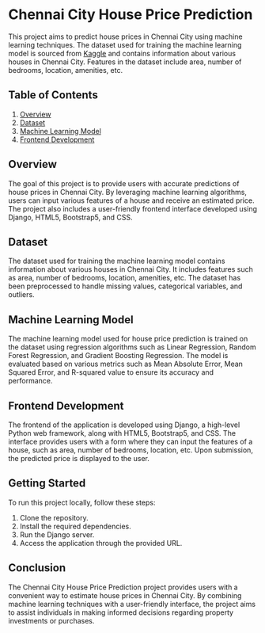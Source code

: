 # Chennai City House Price Prediction

This project aims to predict house prices in Chennai City using machine learning techniques. The dataset used for training the machine learning model is sourced from [Kaggle](https://www.kaggle.com/datasets/amaanafif/chennai-house-price) and contains information about various houses in Chennai City. Features in the dataset include area, number of bedrooms, location, amenities, etc.

## Table of Contents
1. [Overview](#overview)
2. [Dataset](#dataset)
3. [Machine Learning Model](#machine-learning-model)
4. [Frontend Development](#frontend-development)

## Overview <a name="overview"></a>
The goal of this project is to provide users with accurate predictions of house prices in Chennai City. By leveraging machine learning algorithms, users can input various features of a house and receive an estimated price. The project also includes a user-friendly frontend interface developed using Django, HTML5, Bootstrap5, and CSS.

## Dataset <a name="dataset"></a>
The dataset used for training the machine learning model contains information about various houses in Chennai City. It includes features such as area, number of bedrooms, location, amenities, etc. The dataset has been preprocessed to handle missing values, categorical variables, and outliers.

## Machine Learning Model <a name="machine-learning-model"></a>
The machine learning model used for house price prediction is trained on the dataset using regression algorithms such as Linear Regression, Random Forest Regression, and Gradient Boosting Regression. The model is evaluated based on various metrics such as Mean Absolute Error, Mean Squared Error, and R-squared value to ensure its accuracy and performance.

## Frontend Development <a name="frontend-development"></a>
The frontend of the application is developed using Django, a high-level Python web framework, along with HTML5, Bootstrap5, and CSS. The interface provides users with a form where they can input the features of a house, such as area, number of bedrooms, location, etc. Upon submission, the predicted price is displayed to the user.



## Getting Started
To run this project locally, follow these steps:
1. Clone the repository.
2. Install the required dependencies.
3. Run the Django server.
4. Access the application through the provided URL.

## Conclusion
The Chennai City House Price Prediction project provides users with a convenient way to estimate house prices in Chennai City. By combining machine learning techniques with a user-friendly interface, the project aims to assist individuals in making informed decisions regarding property investments or purchases.
